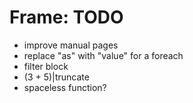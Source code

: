 # Frame: TODO

- improve manual pages
- replace "as" with "value" for a foreach
- filter block
- (3 + 5)|truncate
- spaceless function?
